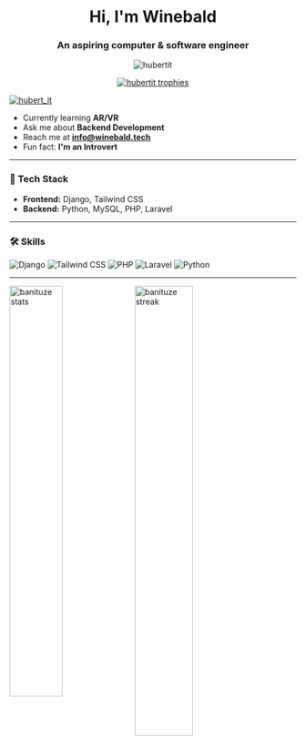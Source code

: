 <h1 align="center">Hi, I'm Winebald</h1>
<h3 align="center">An aspiring computer & software engineer</h3>

<p align="center">
  <img src="https://komarev.com/ghpvc/?username=banituze&label=Profile%20views&color=0e75b6&style=flat" alt="hubertit" />
</p>

<p align="center">
  <a href="https://github.com/ryo-ma/github-profile-trophy">
    <img src="https://github-profile-trophy.vercel.app/?username=banituze&theme=matrix&no-frame=true" alt="hubertit trophies" />
  </a>
</p>

<p align="left">
  <a href="https://linkedin.com/winebald" target="blank">
    <img src="https://img.shields.io/linkedin/follow/hubert_it?logo=twitter&style=for-the-badge&theme=dark" alt="hubert_it" />
  </a>
</p>


-  Currently learning **AR/VR**
- Ask me about **Backend Development**
- Reach me at **info@winebald.tech**
- Fun fact: **I'm an Introvert**

---

### 🚀 Tech Stack
- **Frontend:** Django, Tailwind CSS
- **Backend:** Python, MySQL, PHP, Laravel

---

### 🛠️ Skills

![Django](https://img.shields.io/badge/Django-02569B?style=for-the-badge&logo=flutter&logoColor=white)
![Tailwind CSS](https://img.shields.io/badge/TailwindCSS-06B6D4?style=for-the-badge&logo=tailwindcss&logoColor=white)
![PHP](https://img.shields.io/badge/PHP-777BB4?style=for-the-badge&logo=php&logoColor=white)
![Laravel](https://img.shields.io/badge/Laravel-FF2D20?style=for-the-badge&logo=laravel&logoColor=white)
![Python](https://img.shields.io/badge/Python-3776AB?style=for-the-badge&logo=python&logoColor=white)

---

<p>&nbsp;
  <img align="left" width="43%" src="https://github-readme-stats.vercel.app/api?username=banituze&theme=dark&show_icons=true&locale=en" alt="banituze stats" />
  <img align="left" width="45%" src="https://github-readme-streak-stats.herokuapp.com/?user=banituze&theme=dark" alt="banituze streak" />
</p>
